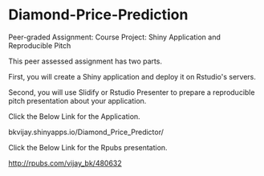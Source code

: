 # Diamond-Price-Prediction

Peer-graded Assignment: Course Project: Shiny Application and Reproducible Pitch

This peer assessed assignment has two parts.

First, you will create a Shiny application and deploy it on Rstudio's servers.

Second, you will use Slidify or Rstudio Presenter to prepare a reproducible pitch presentation about your application.

Click the Below Link for the Application.

bkvijay.shinyapps.io/Diamond_Price_Predictor/

Click the Below Link for the Rpubs presentation.

http://rpubs.com/vijay_bk/480632
